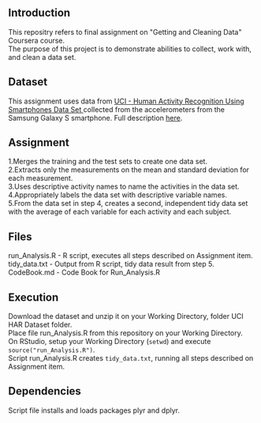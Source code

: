 ## Introduction

This repositry refers to final assignment on "Getting and Cleaning Data" Coursera course.  
The purpose of this project is to demonstrate abilities to collect, work with, and clean a data set.

## Dataset

This assignment uses data from <a href="https://d396qusza40orc.cloudfront.net/getdata%2Fprojectfiles%2FUCI%20HAR%20Dataset.zip">UCI - Human Activity Recognition Using Smartphones Data Set </a> collected from the accelerometers from the Samsung Galaxy S smartphone. Full description <a href="http://archive.ics.uci.edu/ml/datasets/Human+Activity+Recognition+Using+Smartphones">here</a>.

## Assignment

1.Merges the training and the test sets to create one data set.  
2.Extracts only the measurements on the mean and standard deviation for each measurement.  
3.Uses descriptive activity names to name the activities in the data set.  
4.Appropriately labels the data set with descriptive variable names.  
5.From the data set in step 4, creates a second, independent tidy data set with the average of each variable for each activity and each subject.  

## Files

run_Analysis.R - R script, executes all steps described on Assignment item.  
tidy_data.txt - Output from R script, tidy data result from step 5.  
CodeBook.md  - Code Book for Run_Analysis.R

## Execution

Download the dataset and unzip it on your Working Directory, folder UCI HAR Dataset folder.  
Place file run_Analysis.R from this repository on your Working Directory.  
On RStudio, setup your Working Directory (`setwd`) and execute `source("run_Analysis.R")`.  
Script run_Analysis.R creates `tidy_data.txt`, running all steps described on Assignment item.  

## Dependencies
Script file installs and loads packages plyr and dplyr. 
